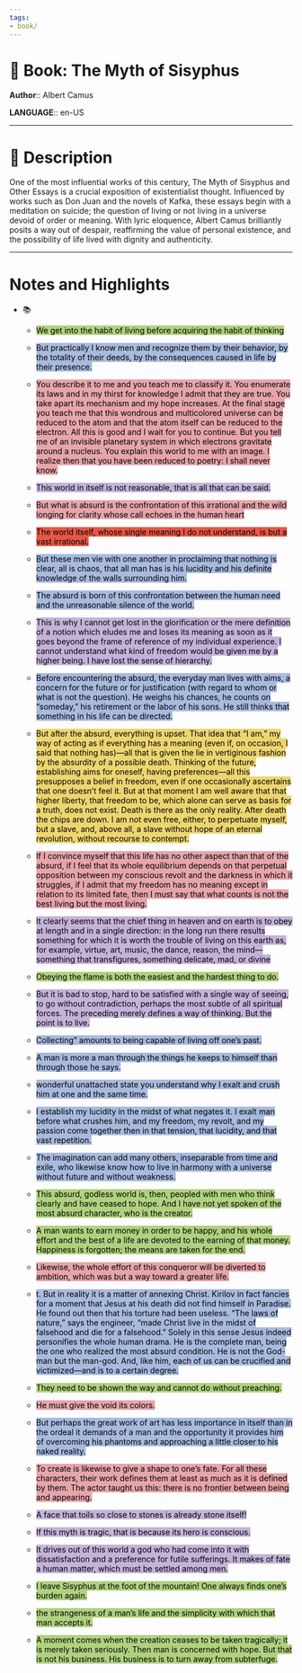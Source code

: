 ```yaml
---
tags:
- book/
---
```


# 📔 Book: The Myth of Sisyphus

**Author**:: Albert Camus

**LANGUAGE**:: en-US


---
# 🧾 Description
One of the most influential works of this century, The Myth of Sisyphus and Other Essays is a crucial exposition of existentialist thought. Influenced by works such as Don Juan and the novels of Kafka, these essays begin with a meditation on suicide; the question of living or not living in a universe devoid of order or meaning. With lyric eloquence, Albert Camus brilliantly posits a way out of despair, reaffirming the value of personal existence, and the possibility of life lived with dignity and authenticity.

---
# Notes and Highlights

- 📚
	- <mark style="background: #B0D17F;">We get into the habit of living before acquiring the habit of thinking</mark>


	- <mark style="background: #A8BADE;"> But practically I know men and recognize them by their behavior, by the totality of their deeds, by the consequences caused in life by their presence.</mark>


	- <mark style="background: #E6A5AB;">You describe it to me and you teach me to classify it. You enumerate its laws and in my thirst for knowledge I admit that they are true. You take apart its mechanism and my hope increases. At the final stage you teach me that this wondrous and multicolored universe can be reduced to the atom and that the atom itself can be reduced to the electron. All this is good and I wait for you to continue. But you tell me of an invisible planetary system in which electrons gravitate around a nucleus. You explain this world to me with an image. I realize then that you have been reduced to poetry: I shall never know.</mark>


	- <mark style="background: #C4B3D9;">This world in itself is not reasonable, that is all that can be said.</mark>


	- <mark style="background: #E6A5AB;">But what is absurd is the confrontation of this irrational and the wild longing for clarity whose call echoes in the human heart</mark>


	- <mark style="background: #E65747;"> The world itself, whose single meaning I do not understand, is but a vast irrational.</mark>


	- <mark style="background: #A8BADE;">But these men vie with one another in proclaiming that nothing is clear, all is chaos, that all man has is his lucidity and his definite knowledge of the walls surrounding him.</mark>


	- <mark style="background: #A8BADE;">The absurd is born of this confrontation between the human need and the unreasonable silence of the world.</mark>


	- <mark style="background: #C4B3D9;">This is why I cannot get lost in the glorification or the mere definition of a notion which eludes me and loses its meaning as soon as it goes beyond the frame of reference of my individual experience. I cannot understand what kind of freedom would be given me by a higher being. I have lost the sense of hierarchy.</mark>


	- <mark style="background: #A8BADE;">Before encountering the absurd, the everyday man lives with aims, a concern for the future or for justification (with regard to whom or what is not the question). He weighs his chances, he counts on “someday,” his retirement or the labor of his sons. He still thinks that something in his life can be directed.</mark>


	- <mark style="background: #EDD570;">But after the absurd, everything is upset. That idea that “I am,” my way of acting as if everything has a meaning (even if, on occasion, I said that nothing has)—all that is given the lie in vertiginous fashion by the absurdity of a possible death. Thinking of the future, establishing aims for oneself, having preferences—all this presupposes a belief in freedom, even if one occasionally ascertains that one doesn’t feel it. But at that moment I am well aware that that higher liberty, that freedom to be, which alone can serve as basis for a truth, does not exist. Death is there as the only reality. After death the chips are down. I am not even free, either, to perpetuate myself, but a slave, and, above all, a slave without hope of an eternal revolution, without recourse to contempt.</mark>


	- <mark style="background: #E6A5AB;">If I convince myself that this life has no other aspect than that of the absurd, if I feel that its whole equilibrium depends on that perpetual opposition between my conscious revolt and the darkness in which it struggles, if I admit that my freedom has no meaning except in relation to its limited fate, then I must say that what counts is not the best living but the most living.</mark>


	- <mark style="background: #C4B3D9;">It clearly seems that the chief thing in heaven and on earth is to obey at length and in a single direction: in the long run there results something for which it is worth the trouble of living on this earth as, for example, virtue, art, music, the dance, reason, the mind—something that transfigures, something delicate, mad, or divine</mark>


	- <mark style="background: #B0D17F;">Obeying the flame is both the easiest and the hardest thing to do.</mark>


	- <mark style="background: #C4B3D9;">But it is bad to stop, hard to be satisfied with a single way of seeing, to go without contradiction, perhaps the most subtle of all spiritual forces. The preceding merely defines a way of thinking. But the point is to live.</mark>


	- <mark style="background: #A8BADE;">Collecting” amounts to being capable of living off one’s past.</mark>


	- <mark style="background: #A8BADE;">A man is more a man through the things he keeps to himself than through those he says.</mark>


	- <mark style="background: #A8BADE;">wonderful unattached state you understand why I exalt and crush him at one and the same time.</mark>


	- <mark style="background: #A8BADE;"> I establish my lucidity in the midst of what negates it. I exalt man before what crushes him, and my freedom, my revolt, and my passion come together then in that tension, that lucidity, and that vast repetition.</mark>


	- <mark style="background: #A8BADE;">The imagination can add many others, inseparable from time and exile, who likewise know how to live in harmony with a universe without future and without weakness.</mark>


	- <mark style="background: #B0D17F;">This absurd, godless world is, then, peopled with men who think clearly and have ceased to hope. And I have not yet spoken of the most absurd character, who is the creator.</mark>


	- <mark style="background: #B0D17F;">A man wants to earn money in order to be happy, and his whole effort and the best of a life are devoted to the earning of that money. Happiness is forgotten; the means are taken for the end.</mark>


	- <mark style="background: #E6A5AB;">Likewise, the whole effort of this conqueror will be diverted to ambition, which was but a way toward a greater life.</mark>


	- <mark style="background: #A8BADE;">t. But in reality it is a matter of annexing Christ. Kirilov in fact fancies for a moment that Jesus at his death did not find himself in Paradise. He found out then that his torture had been useless. “The laws of nature,” says the engineer, “made Christ live in the midst of falsehood and die for a falsehood.” Solely in this sense Jesus indeed personifies the whole human drama. He is the complete man, being the one who realized the most absurd condition. He is not the God-man but the man-god. And, like him, each of us can be crucified and victimized—and is to a certain degree.</mark>


	- <mark style="background: #B0D17F;">They need to be shown the way and cannot do without preaching.</mark>


	- <mark style="background: #E6A5AB;">He must give the void its colors.</mark>


	- <mark style="background: #A8BADE;">But perhaps the great work of art has less importance in itself than in the ordeal it demands of a man and the opportunity it provides him of overcoming his phantoms and approaching a little closer to his naked reality.</mark>


	- <mark style="background: #E6A5AB;">To create is likewise to give a shape to one’s fate. For all these characters, their work defines them at least as much as it is defined by them. The actor taught us this: there is no frontier between being and appearing.</mark>


	- <mark style="background: #C4B3D9;">A face that toils so close to stones is already stone itself!</mark>


	- <mark style="background: #C4B3D9;">If this myth is tragic, that is because its hero is conscious.</mark>


	- <mark style="background: #C4B3D9;">It drives out of this world a god who had come into it with dissatisfaction and a preference for futile sufferings. It makes of fate a human matter, which must be settled among men.</mark>


	- <mark style="background: #B0D17F;">I leave Sisyphus at the foot of the mountain! One always finds one’s burden again.</mark>


	- <mark style="background: #B0D17F;">the strangeness of a man’s life and the simplicity with which that man accepts it.</mark>


	- <mark style="background: #B0D17F;"> A moment comes when the creation ceases to be taken tragically; it is merely taken seriously. Then man is concerned with hope. But that is not his business. His business is to turn away from subterfuge.</mark>


